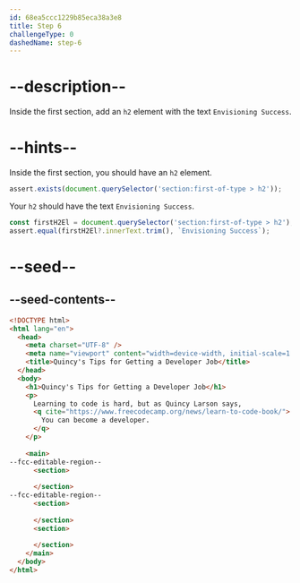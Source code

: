 ```yaml
---
id: 68ea5ccc1229b85eca38a3e8
title: Step 6
challengeType: 0
dashedName: step-6
---
```


# --description--

Inside the first section, add an `h2` element with the text `Envisioning Success`.

# --hints--

Inside the first section, you should have an `h2` element.

```js
assert.exists(document.querySelector('section:first-of-type > h2'));
```

Your `h2` should have the text `Envisioning Success`.

```js
const firstH2El = document.querySelector('section:first-of-type > h2');
assert.equal(firstH2El?.innerText.trim(), `Envisioning Success`);
```

# --seed--

## --seed-contents--

```html
<!DOCTYPE html>
<html lang="en">
  <head>
    <meta charset="UTF-8" />
    <meta name="viewport" content="width=device-width, initial-scale=1.0" />
    <title>Quincy's Tips for Getting a Developer Job</title>
  </head>
  <body>
    <h1>Quincy's Tips for Getting a Developer Job</h1>
    <p>
      Learning to code is hard, but as Quincy Larson says, 
      <q cite="https://www.freecodecamp.org/news/learn-to-code-book/">
        You can become a developer.
      </q>
    </p>
    
    <main>
--fcc-editable-region--
      <section>
        
      </section>
--fcc-editable-region--
      <section>
        
      </section>
      <section>
        
      </section>
    </main>
  </body>
</html>
```
